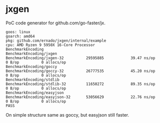 # jxgen

PoC code generator for github.com/go-faster/jx.

```
goos: linux
goarch: amd64
pkg: github.com/ernado/jxgen/internal/example
cpu: AMD Ryzen 9 5950X 16-Core Processor            
BenchmarkEncoding
BenchmarkEncoding/jxgen
BenchmarkEncoding/jxgen-32         	29595885	        39.47 ns/op	       0 B/op	       0 allocs/op
BenchmarkEncoding/goccy
BenchmarkEncoding/goccy-32         	26777535	        45.20 ns/op	       0 B/op	       0 allocs/op
BenchmarkEncoding/stdlib
BenchmarkEncoding/stdlib-32        	11650272	        89.35 ns/op	       0 B/op	       0 allocs/op
BenchmarkEncoding/easyjson
BenchmarkEncoding/easyjson-32      	53056629	        22.76 ns/op	       0 B/op	       0 allocs/op
PASS
```

On simple structure same as goccy, but easyjson still faster.